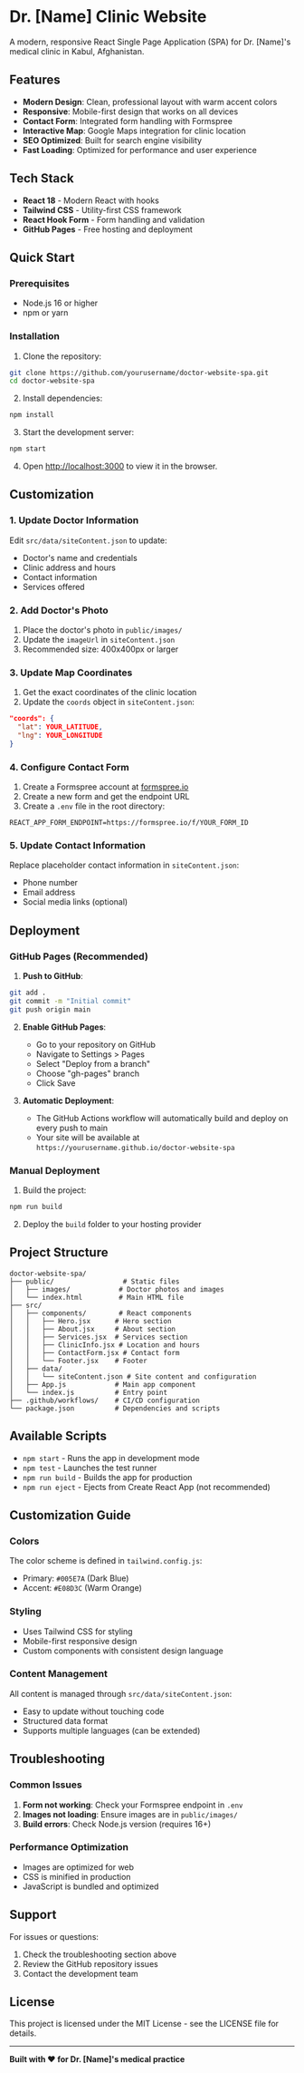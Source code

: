 # Dr. [Name] Clinic Website

A modern, responsive React Single Page Application (SPA) for Dr. [Name]'s medical clinic in Kabul, Afghanistan.

## Features

- **Modern Design**: Clean, professional layout with warm accent colors
- **Responsive**: Mobile-first design that works on all devices
- **Contact Form**: Integrated form handling with Formspree
- **Interactive Map**: Google Maps integration for clinic location
- **SEO Optimized**: Built for search engine visibility
- **Fast Loading**: Optimized for performance and user experience

## Tech Stack

- **React 18** - Modern React with hooks
- **Tailwind CSS** - Utility-first CSS framework
- **React Hook Form** - Form handling and validation
- **GitHub Pages** - Free hosting and deployment

## Quick Start

### Prerequisites

- Node.js 16 or higher
- npm or yarn

### Installation

1. Clone the repository:
```bash
git clone https://github.com/yourusername/doctor-website-spa.git
cd doctor-website-spa
```

2. Install dependencies:
```bash
npm install
```

3. Start the development server:
```bash
npm start
```

4. Open [http://localhost:3000](http://localhost:3000) to view it in the browser.

## Customization

### 1. Update Doctor Information

Edit `src/data/siteContent.json` to update:
- Doctor's name and credentials
- Clinic address and hours
- Contact information
- Services offered

### 2. Add Doctor's Photo

1. Place the doctor's photo in `public/images/`
2. Update the `imageUrl` in `siteContent.json`
3. Recommended size: 400x400px or larger

### 3. Update Map Coordinates

1. Get the exact coordinates of the clinic location
2. Update the `coords` object in `siteContent.json`:
```json
"coords": {
  "lat": YOUR_LATITUDE,
  "lng": YOUR_LONGITUDE
}
```

### 4. Configure Contact Form

1. Create a Formspree account at [formspree.io](https://formspree.io)
2. Create a new form and get the endpoint URL
3. Create a `.env` file in the root directory:
```env
REACT_APP_FORM_ENDPOINT=https://formspree.io/f/YOUR_FORM_ID
```

### 5. Update Contact Information

Replace placeholder contact information in `siteContent.json`:
- Phone number
- Email address
- Social media links (optional)

## Deployment

### GitHub Pages (Recommended)

1. **Push to GitHub**:
```bash
git add .
git commit -m "Initial commit"
git push origin main
```

2. **Enable GitHub Pages**:
   - Go to your repository on GitHub
   - Navigate to Settings > Pages
   - Select "Deploy from a branch"
   - Choose "gh-pages" branch
   - Click Save

3. **Automatic Deployment**:
   - The GitHub Actions workflow will automatically build and deploy on every push to main
   - Your site will be available at `https://yourusername.github.io/doctor-website-spa`

### Manual Deployment

1. Build the project:
```bash
npm run build
```

2. Deploy the `build` folder to your hosting provider

## Project Structure

```
doctor-website-spa/
├── public/                 # Static files
│   ├── images/            # Doctor photos and images
│   └── index.html         # Main HTML file
├── src/
│   ├── components/        # React components
│   │   ├── Hero.jsx      # Hero section
│   │   ├── About.jsx     # About section
│   │   ├── Services.jsx  # Services section
│   │   ├── ClinicInfo.jsx # Location and hours
│   │   ├── ContactForm.jsx # Contact form
│   │   └── Footer.jsx    # Footer
│   ├── data/
│   │   └── siteContent.json # Site content and configuration
│   ├── App.js            # Main app component
│   └── index.js          # Entry point
├── .github/workflows/    # CI/CD configuration
└── package.json          # Dependencies and scripts
```

## Available Scripts

- `npm start` - Runs the app in development mode
- `npm test` - Launches the test runner
- `npm run build` - Builds the app for production
- `npm run eject` - Ejects from Create React App (not recommended)

## Customization Guide

### Colors
The color scheme is defined in `tailwind.config.js`:
- Primary: `#005E7A` (Dark Blue)
- Accent: `#E08D3C` (Warm Orange)

### Styling
- Uses Tailwind CSS for styling
- Mobile-first responsive design
- Custom components with consistent design language

### Content Management
All content is managed through `src/data/siteContent.json`:
- Easy to update without touching code
- Structured data format
- Supports multiple languages (can be extended)

## Troubleshooting

### Common Issues

1. **Form not working**: Check your Formspree endpoint in `.env`
2. **Images not loading**: Ensure images are in `public/images/`
3. **Build errors**: Check Node.js version (requires 16+)

### Performance Optimization

- Images are optimized for web
- CSS is minified in production
- JavaScript is bundled and optimized

## Support

For issues or questions:
1. Check the troubleshooting section above
2. Review the GitHub repository issues
3. Contact the development team

## License

This project is licensed under the MIT License - see the LICENSE file for details.

---

**Built with ❤️ for Dr. [Name]'s medical practice**
